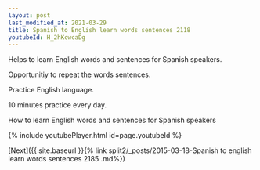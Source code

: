 ```yaml
---
layout: post
last_modified_at: 2021-03-29
title: Spanish to English learn words sentences 2118 
youtubeId: H_2hKcwcaDg
---
```

 
 
Helps to learn English words and sentences for Spanish speakers.

Opportunitiy to repeat the words sentences. 

Practice English language. 
 
10 minutes practice every day. 
 
How to learn English words and sentences for Spanish speakers 
 
{% include youtubePlayer.html id=page.youtubeId %}
 
 
[Next]({{ site.baseurl }}{% link  split2/_posts/2015-03-18-Spanish to english learn words sentences 2185 .md%})
 
